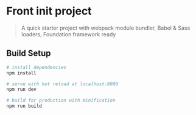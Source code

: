 # Front init project

> A quick starter project with webpack module bundler, Babel & Sass loaders, Foundation framework ready

## Build Setup

``` bash
# install dependencies
npm install

# serve with hot reload at localhost:8080
npm run dev

# build for production with minification
npm run build

```
